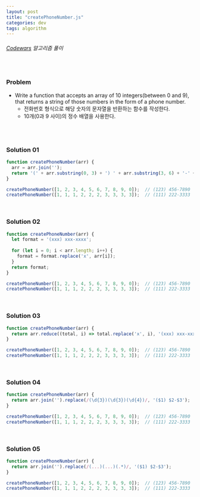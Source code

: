 ```yaml
---
layout: post
title: "createPhoneNumber.js"
categories: dev
tags: algorithm
---
```


###### [Codewars](https://www.codewars.com) 알고리즘 풀이

<br>

### Problem

- Write a function that accepts an array of 10 integers(between 0 and 9), that returns a string of those numbers in the form of a phone number.
  - 전화번호 형식으로 해당 숫자의 문자열을 반환하는 함수를 작성한다.
  - 10개(0과 9 사이)의 정수 배열을 사용한다.

<br>

<br>

### Solution 01

```js
function createPhoneNumber(arr) {
  arr = arr.join('');
  return '(' + arr.substring(0, 3) + ') ' + arr.substring(3, 6) + '-' + arr.substring(6);
}

createPhoneNumber([1, 2, 3, 4, 5, 6, 7, 8, 9, 0]);  // (123) 456-7890
createPhoneNumber([1, 1, 1, 2, 2, 2, 3, 3, 3, 3]);  // (111) 222-3333
```

<br>

### Solution 02

```js
function createPhoneNumber(arr) {
  let format = '(xxx) xxx-xxxx';
  
  for (let i = 0; i < arr.length; i++) {
    format = format.replace('x', arr[i]);
  }
  return format;
}

createPhoneNumber([1, 2, 3, 4, 5, 6, 7, 8, 9, 0]);  // (123) 456-7890
createPhoneNumber([1, 1, 1, 2, 2, 2, 3, 3, 3, 3]);  // (111) 222-3333
```

<br>

### Solution 03

```js
function createPhoneNumber(arr) {
  return arr.reduce((total, i) => total.replace('x', i), '(xxx) xxx-xxxx');
}

createPhoneNumber([1, 2, 3, 4, 5, 6, 7, 8, 9, 0]);  // (123) 456-7890
createPhoneNumber([1, 1, 1, 2, 2, 2, 3, 3, 3, 3]);  // (111) 222-3333
```

<br>

### Solution 04

```js
function createPhoneNumber(arr) {
  return arr.join('').replace(/(\d{3})(\d{3})(\d{4})/, '($1) $2-$3');
}

createPhoneNumber([1, 2, 3, 4, 5, 6, 7, 8, 9, 0]);  // (123) 456-7890
createPhoneNumber([1, 1, 1, 2, 2, 2, 3, 3, 3, 3]);  // (111) 222-3333
```

<br>

### Solution 05

```js
function createPhoneNumber(arr) {
  return arr.join('').replace(/(...)(...)(.*)/, '($1) $2-$3');
}

createPhoneNumber([1, 2, 3, 4, 5, 6, 7, 8, 9, 0]);  // (123) 456-7890
createPhoneNumber([1, 1, 1, 2, 2, 2, 3, 3, 3, 3]);  // (111) 222-3333
```

<br>

<br>
